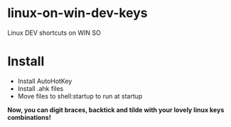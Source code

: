 # linux-on-win-dev-keys
Linux DEV shortcuts on WIN SO

# Install
- Install AutoHotKey
- Install .ahk files
- Move files to shell:startup to run at startup

**Now, you can digit braces, backtick and tilde with your lovely linux keys combinations!**
